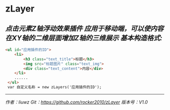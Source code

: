 # zLayer
*点击元素Z轴浮动效果插件*
*应用于移动端，可以使内容在XY轴的二维层面增加Z轴的三维展示*
*基本构造格式:*
---
```html
<ul id="应用插件的ID">
	<li>
 		<h3 class="text_title">标题</h3>
 		<img src="标题图片" class="text_img">
		<div class="text_content">内容</div>
	</li>
	......
 </ul>
 var 自定义名称 = new zLayers('应用插件的ID');
```
---
*作者：liuwz*
*Git：https://github.com/rocker2010/zLayer*
*版本号：V1.0*
